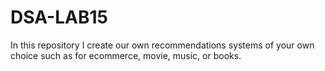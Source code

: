 # DSA-LAB15
In this repository I create our own recommendations systems of your own choice such as for ecommerce, movie, music, or books.

